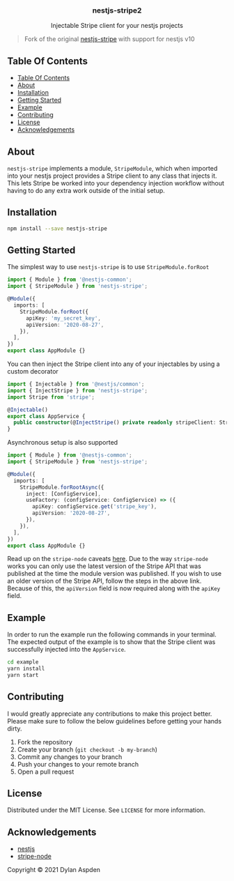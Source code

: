 <p align="center">
  <h3 align="center">
    nestjs-stripe2
  </h3>

  <p align="center">
    Injectable Stripe client for your nestjs projects
  </p>
</p>

> Fork of the original [nestjs-stripe](https://github.com/dhaspden/nestjs-stripe) with support for nestjs v10

## Table Of Contents

- [Table Of Contents](#table-of-contents)
- [About](#about)
- [Installation](#installation)
- [Getting Started](#getting-started)
- [Example](#example)
- [Contributing](#contributing)
- [License](#license)
- [Acknowledgements](#acknowledgements)

## About

`nestjs-stripe` implements a module, `StripeModule`, which when imported into
your nestjs project provides a Stripe client to any class that injects it. This
lets Stripe be worked into your dependency injection workflow without having to
do any extra work outside of the initial setup.

## Installation

```bash
npm install --save nestjs-stripe
```

## Getting Started

The simplest way to use `nestjs-stripe` is to use `StripeModule.forRoot`

```typescript
import { Module } from '@nestjs-common';
import { StripeModule } from 'nestjs-stripe';

@Module({
  imports: [
    StripeModule.forRoot({
      apiKey: 'my_secret_key',
      apiVersion: '2020-08-27',
    }),
  ],
})
export class AppModule {}
```

You can then inject the Stripe client into any of your injectables by using a
custom decorator

```typescript
import { Injectable } from '@nestjs/common';
import { InjectStripe } from 'nestjs-stripe';
import Stripe from 'stripe';

@Injectable()
export class AppService {
  public constructor(@InjectStripe() private readonly stripeClient: Stripe) {}
}
```

Asynchronous setup is also supported

```typescript
import { Module } from '@nestjs-common';
import { StripeModule } from 'nestjs-stripe';

@Module({
  imports: [
    StripeModule.forRootAsync({
      inject: [ConfigService],
      useFactory: (configService: ConfigService) => ({
        apiKey: configService.get('stripe_key'),
        apiVersion: '2020-08-27',
      }),
    }),
  ],
})
export class AppModule {}
```

Read up on the `stripe-node` caveats
[here](https://github.com/stripe/stripe-node#usage-with-typescript). Due to the
way `stripe-node` works you can only use the latest version of the Stripe API
that was published at the time the module version was published. If you wish to
use an older version of the Stripe API, follow the steps in the above link.
Because of this, the `apiVersion` field is now required along with the `apiKey`
field.

## Example

In order to run the example run the following commands in your terminal. The
expected output of the example is to show that the Stripe client was
successfully injected into the `AppService`.

```bash
cd example
yarn install
yarn start
```

## Contributing

I would greatly appreciate any contributions to make this project better. Please
make sure to follow the below guidelines before getting your hands dirty.

1. Fork the repository
2. Create your branch (`git checkout -b my-branch`)
3. Commit any changes to your branch
4. Push your changes to your remote branch
5. Open a pull request

## License

Distributed under the MIT License. See `LICENSE` for more information.

## Acknowledgements

- [nestjs](https://nestjs.com)
- [stripe-node](https://github.com/stripe/stripe-node)

Copyright &copy; 2021 Dylan Aspden
